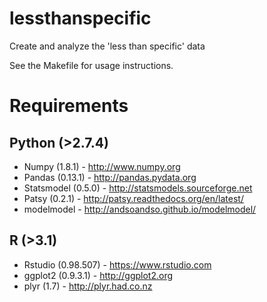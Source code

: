 lessthanspecific
================

Create and analyze the 'less than specific' data

See the Makefile for usage instructions.

Requirements
============

Python (>2.7.4)
--------------

* Numpy (1.8.1) - http://www.numpy.org
* Pandas (0.13.1) - http://pandas.pydata.org
* Statsmodel (0.5.0) - http://statsmodels.sourceforge.net
* Patsy (0.2.1) - http://patsy.readthedocs.org/en/latest/
* modelmodel - http://andsoandso.github.io/modelmodel/

R (>3.1)
--------

* Rstudio (0.98.507) - https://www.rstudio.com
* ggplot2 (0.9.3.1) - http://ggplot2.org
* plyr (1.7) - http://plyr.had.co.nz